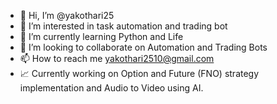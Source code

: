 - 👋 Hi, I’m @yakothari25
- 👀 I’m interested in task automation and trading bot
- 🌱 I’m currently learning Python and Life
- 💞️ I’m looking to collaborate on Automation and Trading Bots
- 📫 How to reach me yakothari2510@gmail.com
- 📈 Currently working on Option and Future (FNO) strategy implementation and Audio to Video using AI. 

<!---
yakothari25/yakothari25 is a ✨ special ✨ repository because its `README.md` (this file) appears on your GitHub profile.
You can click the Preview link to take a look at your changes.
--->

